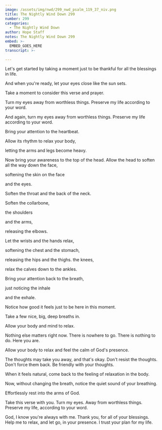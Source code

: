 ```yaml
---
image: /assets/img/nwd/299_nwd_psalm_119_37_niv.png
title: The Nightly Wind Down 299
number: 299
categories:
  - The Nightly Wind Down
author: Hope Staff
notes: The Nightly Wind Down 299
embed: >-
  EMBED_GOES_HERE
transcript: >-
  
---
```

Let's get started by taking a moment just to be thankful for all the blessings in life.

And when you're ready, let your eyes close like the sun sets.

Take a moment to consider this verse and prayer.

Turn my eyes away from worthless things. Preserve my life according to your word.

And again, turn my eyes away from worthless things. Preserve my life according to your word.

Bring your attention to the heartbeat.

Allow its rhythm to relax your body,

letting the arms and legs become heavy.

Now bring your awareness to the top of the head. Allow the head to soften all the way down the face,

softening the skin on the face

and the eyes.

Soften the throat and the back of the neck.

Soften the collarbone,

the shoulders

and the arms,

releasing the elbows.

Let the wrists and the hands relax,

softening the chest and the stomach,

releasing the hips and the thighs. the knees,

relax the calves down to the ankles.

Bring your attention back to the breath,

just noticing the inhale

and the exhale.

Notice how good it feels just to be here in this moment.

Take a few nice, big, deep breaths in.

Allow your body and mind to relax.

Nothing else matters right now. There is nowhere to go. There is nothing to do. Here you are.

Allow your body to relax and feel the calm of God's presence.

The thoughts may take you away, and that's okay. Don't resist the thoughts. Don't force them back. Be friendly with your thoughts.

When it feels natural, come back to the feeling of relaxation in the body.

Now, without changing the breath, notice the quiet sound of your breathing.

Effortlessly rest into the arms of God.

Take this verse with you. Turn my eyes. Away from worthless things. Preserve my life, according to your word.

God, I know you're always with me. Thank you, for all of your blessings. Help me to relax, and let go, in your presence. I trust your plan for my life.


